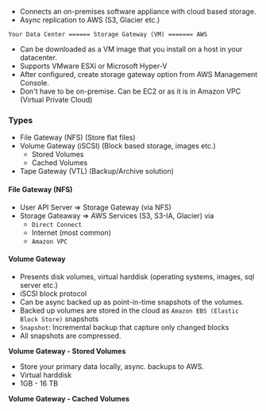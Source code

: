 * Connects an on-premises software appliance with cloud based storage.
* Async replication to AWS (S3, Glacier etc.)

```
Your Data Center ====== Storage Gateway (VM) ======= AWS
```

* Can be downloaded as a VM image that you install on a host in your datacenter.
* Supports VMware ESXi or Microsoft Hyper-V
* After configured, create storage gateway option from AWS Management Console.
* Don't have to be on-premise. Can be EC2 or as it is in Amazon VPC (Virtual Private Cloud)

### Types

* File Gateway (NFS) (Store flat files)
* Volume Gateway (iSCSI) (Block based storage, images etc.)
    * Stored Volumes
    * Cached Volumes
* Tape Gateway (VTL) (Backup/Archive solution)

#### File Gateway (NFS)

* User API Server => Storage Gateway (via NFS)
* Storage Gateaway => AWS Services (S3, S3-IA, Glacier) via
    * `Direct Connect`
    * Internet (most common)
    * `Amazon VPC`

#### Volume Gateway

* Presents disk volumes, virtual harddisk (operating systems, images, sql server etc.)
* iSCSI block protocol
* Can be async backed up as point-in-time snapshots of the volumes.
* Backed up volumes are stored in the cloud as `Amazon EBS (Elastic Block Store)` snapshots
* `Snapshot`: Incremental backup that capture only changed blocks
* All snapshots are compressed.

__Volume Gateway - Stored Volumes__

* Store your primary data locally, async. backups to AWS.
* Virtual harddisk
* 1GB - 16 TB

__Volume Gateway - Cached Volumes__


